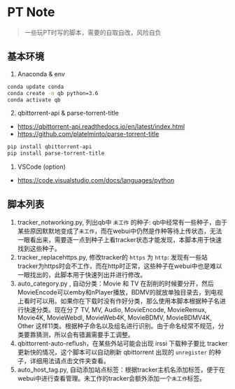 # PT Note
> 一些玩PT时写的脚本，需要的自取自改，风险自负

## 基本环境
1. Anaconda & env
```sh
conda update conda
conda create -n qb python=3.6
conda activate qb
```
2. qbittorrent-api & parse-torrent-title
* https://qbittorrent-api.readthedocs.io/en/latest/index.html
* https://github.com/platelminto/parse-torrent-title
```sh 
pip install qbittorrent-api
pip install parse-torrent-title
```
1. VSCode (option)
* https://code.visualstudio.com/docs/languages/python

## 脚本列表
1. tracker_notworking.py, 列出qb中 `未工作` 的种子: qb中经常有一些种子，由于某些原因默默地变成了`未工作`，而在webui中仍然是作种等待上传状态，无法一眼看出来，需要逐一点到种子上看tracker状态才能发现，本脚本用于快速找到这些种子。
2. tracker_replacehttps.py, 修改tracker的 `https` 为 `http`: 发现有一些站tracker为https时会不工作，而在http时正常，这些种子在webui中也是难以一眼找出的，此脚本用于快速列出并进行修改。
3. auto_category.py , 自动分类：Movie 和 TV 在刮削的时候要分开，然后MovieEncode可以emby和nPlayer播放，BDMV的就放单独目录去，到电视上看时可以用。如果你在下载时没有作好分类，那么使用本脚本根据种子名进行快速分类。现在分了 TV, MV, Audio, MovieEncode, MovieRemux, Movie4K, MovieWebdl, MovieWeb4K, MovieBDMV, MovieBDMV4K, Other 这样11类。根据种子命名以及组名进行识别。由于命名经常不规范，分类要靠猜测，所以会有错漏需要手工调整。
4. qbittorrent-auto-reflush，在某些外站可能会出现 irssi 下载种子要比 tracker 更新快的情况，这个脚本可以自动刷新 qbittorrent 出现的 `unregister` 的种子，详细用法请点击文件夹查看。
5. auto_host_tag.py, 自动添加站点标签：根据tracker主机名添加标签，便于在webui中进行查看管理。未工作的tracker会额外添加一个`未工作`标签。




